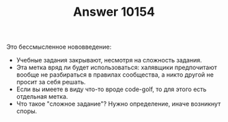 ﻿---
title: "Answer 10154"
se.owner.user_id: 337540
se.owner.display_name: "Victor VosMottor thanks Monica"
se.owner.link: "https://ru.meta.stackoverflow.com/users/337540/victor-vosmottor-thanks-monica"
se.answer_id: 10154
se.question_id: 10153
se.post_type: answer
se.is_accepted: False
---
<p>Это бессмысленное нововведение:</p>

<ul>
<li>Учебные задания закрывают, несмотря на сложность задания.</li>
<li>Эта метка вряд ли будет использоваться: халявщики предпочитают вообще не разбираться в правилах сообщества, а никто другой не просит за себя решать.</li>
<li>Если вы имеете в виду что-то вроде code-golf, то для этого есть отдельная метка.</li>
<li>Что такое "сложное задание"? Нужно определение, иначе возникнут споры.</li>
</ul>
